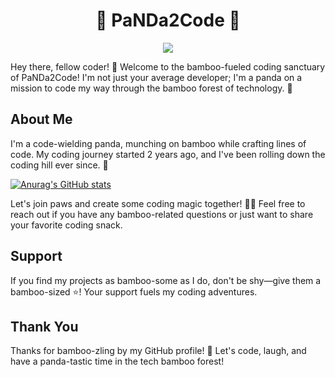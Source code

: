 <div align="center">
<h1>🐼 PaNDa2Code 🐼</h1>
 
![](https://i.giphy.com/Rpl1sod1vCXK0L2SUN.webp)
<!--![](https://i.pinimg.com/736x/cd/c0/81/cdc0815900e792d5c92c9d7f6d97f313--panda-oso-panda-bears.jpg)-->
   
</div>
Hey there, fellow coder! 🚀 Welcome to the bamboo-fueled coding sanctuary of PaNDa2Code! I'm not just your average developer; I'm a panda on a mission to code my way through the bamboo forest of technology. 🎋

## About Me

I'm a code-wielding panda, munching on bamboo while crafting lines of code. My coding journey started 2 years ago, and I've been rolling down the coding hill ever since. 🐾
<!--
## Skills

In the vast bamboo forest of data, I navigate with the finesse of a ninja panda, deciphering patterns and munching on insights. My data science skills include:

- **PandaNalytics:** Analyzing data with the precision of a bamboo chopstick, extracting meaningful insights from the data bamboo thicket.
- **BambooScript:** My programming language of choice (not really, but a panda can dream, right?)
- **Web DevPanda-lopment:** Building bamboo-tiful websites and applications
- **Machine Learning (Panda Style):** Training pandas to predict bamboo growth patterns 🌱🐼
-->
[![Anurag's GitHub stats](https://github-readme-stats.vercel.app/api/top-langs/?username=PaNDa2code&hide=contribs,prs&theme=swift&layout=donut&exclude_repo=Leetcode&show_icons=true&show_owner=true)](https://github.com/anuraghazra/github-readme-stats)
<!--
## Projects

Check out these bamboo-tastic projects I've been working on:

1. **PandaHub**
   - Description: A centralized hub for all things panda-related.
   - GitHub Repository: [Link to the repository]

2. **BambooClassifier**
   - Description: Using machine learning to classify different types of bamboo.
   - GitHub Repository: [Link to the repository]

Explore more bamboo-infused creations on [My GitHub Repositories](https://github.com/PaNDa2Code).

## Connect with Me

- **LinkedIn:** [Your LinkedIn Profile]
- **Twitter:** [Your Twitter Profile]
- **Bamboo Grove Blog:** [Your Panda-tastic Blog URL]
-->
Let's join paws and create some coding magic together! 🐼✨ Feel free to reach out if you have any bamboo-related questions or just want to share your favorite coding snack.

## Support

If you find my projects as bamboo-some as I do, don't be shy—give them a bamboo-sized ⭐️! Your support fuels my coding adventures.

## Thank You

Thanks for bamboo-zling by my GitHub profile! 🌿 Let's code, laugh, and have a panda-tastic time in the tech bamboo forest!
